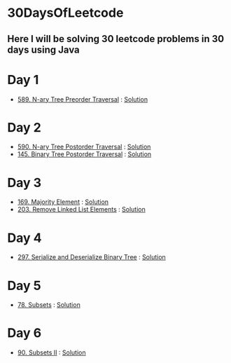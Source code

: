 # 30DaysOfLeetcode

## Here I will be solving 30 leetcode problems in 30 days using Java

# Day 1
- [589. N-ary Tree Preorder Traversal](https://leetcode.com/problems/n-ary-tree-preorder-traversal/) : [Solution](https://github.com/makrandp/30-days-of-leetcode/blob/master/Day%201/589.%20N-ary%20Tree%20Preorder%20Traversal.java)

# Day 2
- [590. N-ary Tree Postorder Traversal](https://leetcode.com/problems/n-ary-tree-postorder-traversal/) : [Solution](https://github.com/makrandp/30-days-of-leetcode/blob/master/Day%202/590.%20N-ary%20Tree%20Postorder%20Traversal.java)
- [145. Binary Tree Postorder Traversal](https://leetcode.com/problems/binary-tree-postorder-traversal/) : [Solution](https://github.com/makrandp/30-days-of-leetcode/blob/master/Day%202/145.%20Binary%20Tree%20Postorder%20Traversal.java)

# Day 3
- [169. Majority Element](https://leetcode.com/problems/majority-element/) : [Solution](https://github.com/makrandp/30-days-of-leetcode/blob/master/Day%203/169.%20Majority%20Element.java)
- [203. Remove Linked List Elements](https://leetcode.com/problems/remove-linked-list-elements/) : [Solution](https://github.com/makrandp/30-days-of-leetcode/blob/master/Day%203/203.%20Remove%20Linked%20List%20Elements.java)

# Day 4
- [297. Serialize and Deserialize Binary Tree](https://leetcode.com/problems/serialize-and-deserialize-binary-tree/) : [Solution](https://github.com/makrandp/30-days-of-leetcode/tree/master/Day%204)

# Day 5
- [78. Subsets](https://leetcode.com/problems/subsets/) : [Solution](https://github.com/makrandp/30-days-of-leetcode/tree/master/Day%205)

# Day 6
- [90. Subsets II](https://leetcode.com/problems/subsets-ii/) : [Solution](https://github.com/makrandp/30-days-of-leetcode/tree/master/Day%206)